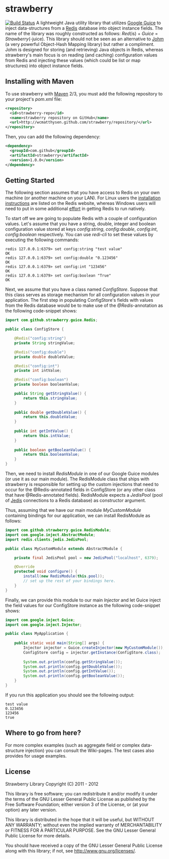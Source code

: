 strawberry
==========
[![Build Status](https://secure.travis-ci.org/wcmatthysen/strawberry.png?branch=master)](http://travis-ci.org/wcmatthysen/strawberry)
A lightweight Java utility library that utilizes [Google Guice](http://code.google.com/p/google-guice) to inject data-structures from a [Redis](http://redis.io) database into object instance fields. The name of the library was roughly constructed as follows: _Red_(is) + _Guice_ = _Strawberry_(-juice). This library should not be seen as an alternative to [Johm](https://github.com/xetorthio/johm) (a very powerful Object-Hash Mapping library) but rather a compliment. Johm is designed for storing (and retrieving) Java objects in Redis, whereas strawberry's main focus is on reading (and caching) configuration values from Redis and injecting these values (which could be list or map structures) into object instance fields.

Installing with Maven
---------------------
To use strawberry with [Maven](http://maven.apache.org) 2/3, you must add the following repository to your project's _pom.xml_ file:

```xml
<repository>
  <id>strawberry-repo</id>
  <name>strawberry repository on GitHub</name>
  <url>http://wcmatthysen.github.com/strawberry/repository/</url>
</repository>
```

Then, you can add the following dependency:

```xml
<dependency>
  <groupId>com.github</groupId>
  <artifactId>strawberry</artifactId>
  <version>1.0.0</version>
</dependency>
```

Getting Started
---------------
The following section assumes that you have access to Redis on your own machine (or another machine on your LAN). For Linux users the [installation instructions](http://redis.io/download) are listed on the Redis website, whereas Windows users will need to put in some additional [effort](http://suretalent.blogspot.com/2011/11/installing-redis-database-as-windows.html) in getting Redis to run natively.

To start off we are going to populate Redis with a couple of configuration values. Let's assume that you have a string, double, integer and boolean configuration value stored at keys _config:string_, _config:double_, _config:int_, _config:boolean_ respectively. You can use _redi-cli_ to set these values by executing the following commands:

    redis 127.0.0.1:6379> set config:string "test value"
    OK
    redis 127.0.0.1:6379> set config:double "0.123456"
    OK
    redis 127.0.0.1:6379> set config:int "123456"
    OK
    redis 127.0.0.1:6379> set config:boolean "True"
    OK

Next, we assume that you have a class named _ConfigStore_. Suppose that this class serves as storage mechanism for all configuration values in your application. The first step in populating ConfigStore's fields with values from the Redis database would be to make use of the _@Redis_-annotation as the following code-snippet shows:

```java
import com.github.strawberry.guice.Redis;

public class ConfigStore {

    @Redis("config:string")
    private String stringValue;

    @Redis("config:double")
    private double doubleValue;

    @Redis("config:int")
    private int intValue;

    @Redis("config:boolean")
    private boolean booleanValue;

    public String getStringValue() {
        return this.stringValue;
    }
 
    public double getDoubleValue() {
        return this.doubleValue;
    }
    
    public int getIntValue() {
        return this.intValue;
    }
 
    public boolean getBooleanValue() {
        return this.booleanValue;
    }
}
```

Then, we need to install _RedisModule_ in one of our Google Guice modules (or use it as our main module). The RedisModule class that ships with strawberry is responsible for setting up the custom injections that need to occur for the @Redis-annotated fields in ConfigStore (or any other class that have @Redis-annotated fields). RedisModule expects a _JedisPool_ (pool of [Jedis](https://github.com/xetorthio/jedis) connections to a Redis database) as constructor argument.

Thus, assuming that we have our main module _MyCustomModule_ containing bindings for our application, we can install RedisModule as follows:

```java
import com.github.strawberry.guice.RedisModule;
import com.google.inject.AbstractModule;
import redis.clients.jedis.JedisPool;

public class MyCustomModule extends AbstractModule {

    private final JedisPool pool = new JedisPool("localhost", 6379);

    @Override
    protected void configure() {
        install(new RedisModule(this.pool));
        // set up the rest of your bindings here.
    }
}
```

Finally, we can provide this module to our main _Injector_ and let Guice inject the field values for our ConfigStore instance as the following code-snippet shows:

```java
import com.google.inject.Guice;
import com.google.inject.Injector;

public class MyApplication {
    
    public static void main(String[] args) {
        Injector injector = Guice.createInjector(new MyCustomModule());
        ConfigStore config = injector.getInstance(ConfigStore.class);
        
        System.out.println(config.getStringValue());
        System.out.println(config.getDoubleValue());
        System.out.println(config.getIntValue());
        System.out.println(config.getBooleanValue());
    }
}
```

If you run this application you should see the following output:

    test value
    0.123456
    123456
    true

Where to go from here?
----------------------
For more complex examples (such as aggregate field or complex data-structure injection) you can consult the Wiki-pages. The test cases also provides for usage examples.

License
-------
Strawberry Library
Copyright (C) 2011 - 2012

This library is free software; you can redistribute it and/or modify
it under the terms of the GNU Lesser General Public License as published by
the Free Software Foundation; either version 3 of the License, or
(at your option) any later version.

This library is distributed in the hope that it will be useful,
but WITHOUT ANY WARRANTY; without even the implied warranty of
MERCHANTABILITY or FITNESS FOR A PARTICULAR PURPOSE.  See the
GNU Lesser General Public License for more details.

You should have received a copy of the GNU Lesser General Public License
along with this library; if not, see <http://www.gnu.org/licenses/>.
